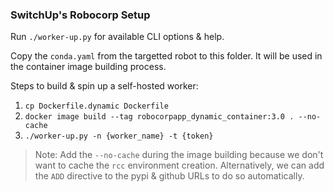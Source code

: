 ### SwitchUp's Robocorp Setup

Run `./worker-up.py` for available CLI options & help.

Copy the `conda.yaml` from the targetted robot to this folder. It will be used in the container image building process.

Steps to build & spin up a self-hosted worker:

1. `cp Dockerfile.dynamic Dockerfile`
1. `docker image build --tag robocorpapp_dynamic_container:3.0 . --no-cache`
1. `./worker-up.py -n {worker_name} -t {token}`

> Note: Add the `--no-cache` during the image building because we don't want to cache the `rcc` environment creation. Alternatively, we can add the `ADD` directive to the pypi & github URLs to do so automatically.
